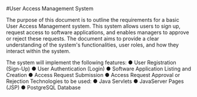 #User Access Management System

The purpose of this document is to outline the requirements for a basic User Access
Management system. This system allows users to sign up, request access to software
applications, and enables managers to approve or reject these requests. The document aims to
provide a clear understanding of the system's functionalities, user roles, and how they interact
within the system.

The system will implement the following features:
● User Registration (Sign-Up)
● User Authentication (Login)
● Software Application Listing and Creation
● Access Request Submission
● Access Request Approval or Rejection
Technologies to be used:
● Java Servlets
● JavaServer Pages (JSP)
● PostgreSQL Database
